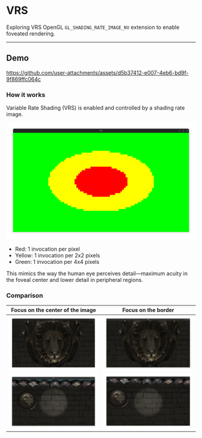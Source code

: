 # VRS
Exploring VRS OpenGL `GL_SHADING_RATE_IMAGE_NV` extension to enable foveated rendering.

---

## Demo

https://github.com/user-attachments/assets/d5b37412-e007-4eb6-bd9f-9f869ffc064c

### How it works


Variable Rate Shading (VRS) is enabled and controlled by a shading rate image.


![a](resources/media/view_shading.png)

- Red: 1 invocation per pixel
- Yellow: 1 invocation per 2x2 pixels
- Green: 1 invocation per 4x4 pixels

This mimics the way the human eye perceives detail—maximum acuity in the foveal center and lower detail in peripheral regions.

### Comparison


Focus on the center of the image             |  Focus on the border
:-------------------------:|:-------------------------:
![](resources/media/lion_focus.png)  |  ![](resources/media/lion_not_focus.png)
![](resources/media/wall_focus.png)  |  ![](resources/media/wall_not_focus.png)
